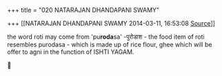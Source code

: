 +++
title = "020 NATARAJAN DHANDAPANI SWAMY"

+++
[[NATARAJAN DHANDAPANI SWAMY	2014-03-11, 16:53:08 [Source](https://groups.google.com/g/samskrita/c/2Xl_fNcS8GI)]]



the word roti may come from 'pu**roda**sa' -पुरोडाश - the food item of roti resembles purodasa - which is made up of rice flour, ghee which will be offer to agni in the function of ISHTI YAGAM.



